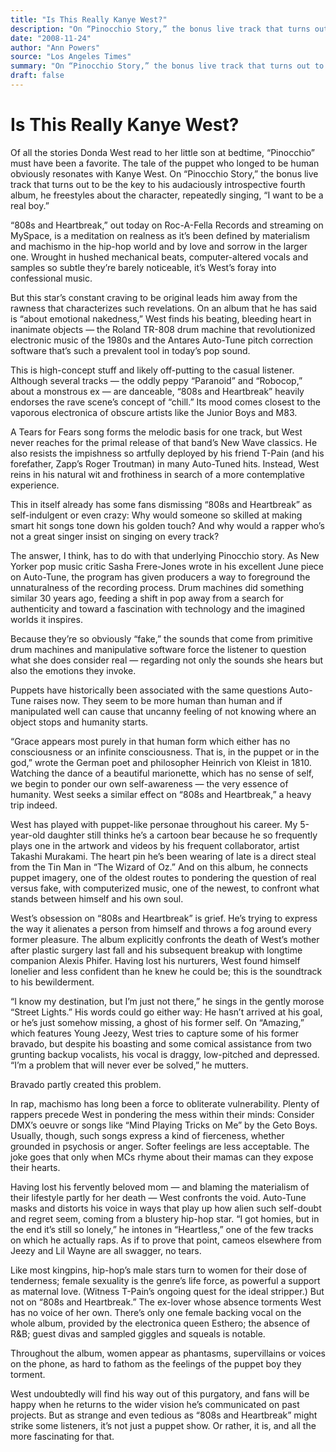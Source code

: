 ```yaml
---
title: "Is This Really Kanye West?"
description: "On “Pinocchio Story,” the bonus live track that turns out to be the key to his audaciously introspective fourth album, he freestyles about the character, repeatedly singing, “I want to be a real boy” ..."
date: "2008-11-24"
author: "Ann Powers"
source: "Los Angeles Times"
summary: "On “Pinocchio Story,” the bonus live track that turns out to be the key to his audaciously introspective fourth album, he freestyles about the character, repeatedly singing, “I want to be a real boy” “808s and Heartbreak” out today on Roc-A-Fella Records and streaming on MySpace, is a meditation on realness as it’s been defined by materialism and machismo in the hip-hop world."
draft: false
---
```


# Is This Really Kanye West?

Of all the stories Donda West read to her little son at bedtime, “Pinocchio” must have been a favorite. The tale of the puppet who longed to be human obviously resonates with Kanye West. On “Pinocchio Story,” the bonus live track that turns out to be the key to his audaciously introspective fourth album, he freestyles about the character, repeatedly singing, “I want to be a real boy.”

“808s and Heartbreak,” out today on Roc-A-Fella Records and streaming on MySpace, is a meditation on realness as it’s been defined by materialism and machismo in the hip-hop world and by love and sorrow in the larger one. Wrought in hushed mechanical beats, computer-altered vocals and samples so subtle they’re barely noticeable, it’s West’s foray into confessional music.

But this star’s constant craving to be original leads him away from the rawness that characterizes such revelations. On an album that he has said is “about emotional nakedness,” West finds his beating, bleeding heart in inanimate objects — the Roland TR-808 drum machine that revolutionized electronic music of the 1980s and the Antares Auto-Tune pitch correction software that’s such a prevalent tool in today’s pop sound.

This is high-concept stuff and likely off-putting to the casual listener. Although several tracks — the oddly peppy “Paranoid” and “Robocop,” about a monstrous ex — are danceable, “808s and Heartbreak” heavily endorses the rave scene’s concept of “chill.” Its mood comes closest to the vaporous electronica of obscure artists like the Junior Boys and M83.

A Tears for Fears song forms the melodic basis for one track, but West never reaches for the primal release of that band’s New Wave classics. He also resists the impishness so artfully deployed by his friend T-Pain (and his forefather, Zapp’s Roger Troutman) in many Auto-Tuned hits. Instead, West reins in his natural wit and frothiness in search of a more contemplative experience.

This in itself already has some fans dismissing “808s and Heartbreak” as self-indulgent or even crazy: Why would someone so skilled at making smart hit songs tone down his golden touch? And why would a rapper who’s not a great singer insist on singing on every track?

The answer, I think, has to do with that underlying Pinocchio story. As New Yorker pop music critic Sasha Frere-Jones wrote in his excellent June piece on Auto-Tune, the program has given producers a way to foreground the unnaturalness of the recording process. Drum machines did something similar 30 years ago, feeding a shift in pop away from a search for authenticity and toward a fascination with technology and the imagined worlds it inspires.

Because they’re so obviously “fake,” the sounds that come from primitive drum machines and manipulative software force the listener to question what she does consider real — regarding not only the sounds she hears but also the emotions they invoke.

Puppets have historically been associated with the same questions Auto-Tune raises now. They seem to be more human than human and if manipulated well can cause that uncanny feeling of not knowing where an object stops and humanity starts.

“Grace appears most purely in that human form which either has no consciousness or an infinite consciousness. That is, in the puppet or in the god,” wrote the German poet and philosopher Heinrich von Kleist in 1810. Watching the dance of a beautiful marionette, which has no sense of self, we begin to ponder our own self-awareness — the very essence of humanity. West seeks a similar effect on “808s and Heartbreak,” a heavy trip indeed.

West has played with puppet-like personae throughout his career. My 5-year-old daughter still thinks he’s a cartoon bear because he so frequently plays one in the artwork and videos by his frequent collaborator, artist Takashi Murakami. The heart pin he’s been wearing of late is a direct steal from the Tin Man in “The Wizard of Oz.” And on this album, he connects puppet imagery, one of the oldest routes to pondering the question of real versus fake, with computerized music, one of the newest, to confront what stands between himself and his own soul.

West’s obsession on “808s and Heartbreak” is grief. He’s trying to express the way it alienates a person from himself and throws a fog around every former pleasure. The album explicitly confronts the death of West’s mother after plastic surgery last fall and his subsequent breakup with longtime companion Alexis Phifer. Having lost his nurturers, West found himself lonelier and less confident than he knew he could be; this is the soundtrack to his bewilderment.

“I know my destination, but I’m just not there,” he sings in the gently morose “Street Lights.” His words could go either way: He hasn’t arrived at his goal, or he’s just somehow missing, a ghost of his former self. On “Amazing,” which features Young Jeezy, West tries to capture some of his former bravado, but despite his boasting and some comical assistance from two grunting backup vocalists, his vocal is draggy, low-pitched and depressed. “I’m a problem that will never ever be solved,” he mutters.

Bravado partly created this problem.

In rap, machismo has long been a force to obliterate vulnerability. Plenty of rappers precede West in pondering the mess within their minds: Consider DMX’s oeuvre or songs like “Mind Playing Tricks on Me” by the Geto Boys. Usually, though, such songs express a kind of fierceness, whether grounded in psychosis or anger. Softer feelings are less acceptable. The joke goes that only when MCs rhyme about their mamas can they expose their hearts.

Having lost his fervently beloved mom — and blaming the materialism of their lifestyle partly for her death — West confronts the void. Auto-Tune masks and distorts his voice in ways that play up how alien such self-doubt and regret seem, coming from a blustery hip-hop star. “I got homies, but in the end it’s still so lonely,” he intones in “Heartless,” one of the few tracks on which he actually raps. As if to prove that point, cameos elsewhere from Jeezy and Lil Wayne are all swagger, no tears.

Like most kingpins, hip-hop’s male stars turn to women for their dose of tenderness; female sexuality is the genre’s life force, as powerful a support as maternal love. (Witness T-Pain’s ongoing quest for the ideal stripper.) But not on “808s and Heartbreak.” The ex-lover whose absence torments West has no voice of her own. There’s only one female backing vocal on the whole album, provided by the electronica queen Esthero; the absence of R&B; guest divas and sampled giggles and squeals is notable.

Throughout the album, women appear as phantasms, supervillains or voices on the phone, as hard to fathom as the feelings of the puppet boy they torment.

West undoubtedly will find his way out of this purgatory, and fans will be happy when he returns to the wider vision he’s communicated on past projects. But as strange and even tedious as “808s and Heartbreak” might strike some listeners, it’s not just a puppet show. Or rather, it is, and all the more fascinating for that.
